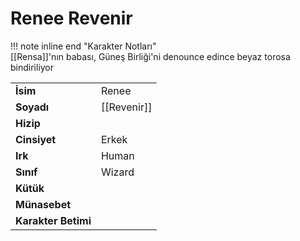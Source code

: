 # Renee Revenir  
  
!!! note inline end "Karakter Notları"  
	[[Rensa]]'nın babası, Güneş Birliği'ni denounce edince beyaz torosa bindiriliyor     
  
|  |  |  
|---|---|  
| **İsim** | Renee |  
| **Soyadı** | [[Revenir]] |  
| **Hizip** |  |  
| **Cinsiyet** | Erkek |  
| **Irk** | Human |  
| **Sınıf** | Wizard |  
| **Kütük** |  |  
| **Münasebet** |  |  
| **Karakter Betimi** |  |  
  
  
